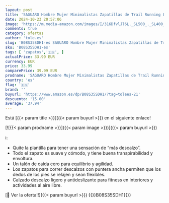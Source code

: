 ```yaml
---
layout: post
title: 'SAGUARO Hombre Mujer Minimalistas Zapatillas de Trail Running Ligeras y Respirable Zapatos Descalzos Gym Playa Calzado de Deportes Acuaticos para Correr Senderismo  Negro 43 EU'
date: 2024-10-23 20:57:06
image: 'https://m.media-amazon.com/images/I/316DfvlJl6L._SL500_._SL400_.jpg'
comments: true
category: ofertas
author: 'tole.es'
slug: 'B08S35SDH1-es SAGUARO Hombre Mujer Minimalistas Zapatillas de Trail...'
sku: 'B08S35SDH1-es'
tags: [ 'zapatos','🇪🇸', ]
actualPrice: 33.99 EUR
currency: EUR
price: 33.99
comparePrice: 39.99 EUR
prodname: 'SAGUARO Hombre Mujer Minimalistas Zapatillas de Trail Running Ligeras y Respirable Zapatos Descalzos Gym Playa Calzado de Deportes Acuaticos para Correr Senderismo  Negro 43 EU'
country: 'es'
flag: '🇪🇸'
brand: ''
buyurl: 'https://www.amazon.es/dp/B08S35SDH1/?tag=tolees-21'
descuento: '15.00'
average: '37.94'
---
```


Está [{{< param title >}}]({{< param buyurl >}}) en el siguiente enlace!

[![{{< param prodname >}}]({{< param image >}})]({{< param buyurl >}})

ℹ️:

- Quite la plantilla para tener una sensación de “más descalzo”.
- Todo el zapato es suave y cómodo, y tiene buena transpirabilidad y envoltura.
- Un talón de caída cero para equilibrio y agilidad.
- Los zapatos para correr descalzos con puntera ancha permiten que los dedos de los pies se relajen y sean flexibles.
- Calzado descalzo ligero y antideslizante para fitness en interiores y actividades al aire libre.

[🛒 Ver la oferta!!]({{< param buyurl >}})
{{<world>}}B08S35SDH1{{</world>}}
